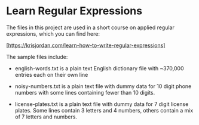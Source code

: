# Learn Regular Expressions

The files in this project are used in a short course on applied regular expressions, which you can find here:

[https://krisjordan.com/learn-how-to-write-regular-expressions]

The sample files include:

- english-words.txt is a plain text English dictionary file with ~370,000 entries each on their own line

- noisy-numbers.txt is a plain text file with dummy data for 10 digit phone numbers with some lines containing fewer than 10 digits.

- license-plates.txt is a plain text file with dummy data for 7 digit license plates. Some lines contain 3 letters 
and 4 numbers, others contain a mix of 7 letters and numbers.
